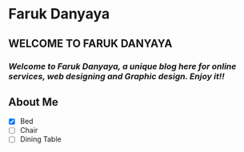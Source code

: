 # Faruk Danyaya 

## **WELCOME TO FARUK DANYAYA**
 
### *Welcome to Faruk Danyaya, a unique blog here for online services, web designing and Graphic design.  Enjoy it!!*
 
 
 
 ## About Me

- [x] Bed
- [ ] Chair
- [ ] Dining Table
